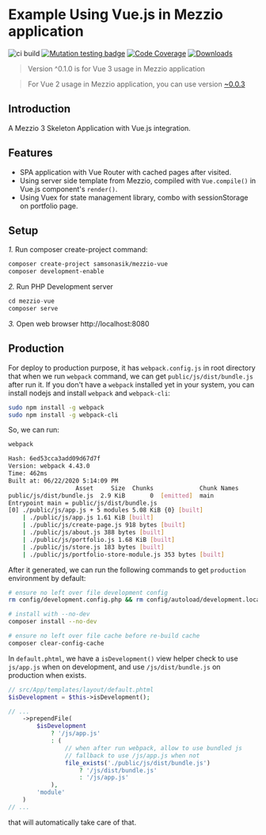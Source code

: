 # Example Using Vue.js in Mezzio application

![ci build](https://github.com/samsonasik/mezzio-vue/workflows/ci%20build/badge.svg)
[![Mutation testing badge](https://img.shields.io/endpoint?style=flat&url=https%3A%2F%2Fbadge-api.stryker-mutator.io%2Fgithub.com%2Fsamsonasik%2Fmezzio-vue%2Fmaster)](https://dashboard.stryker-mutator.io/reports/github.com/samsonasik/mezzio-vue/master)
[![Code Coverage](https://codecov.io/gh/samsonasik/mezzio-vue/branch/master/graph/badge.svg)](https://codecov.io/gh/samsonasik/mezzio-vue)
[![Downloads](https://poser.pugx.org/samsonasik/mezzio-vue/downloads)](https://packagist.org/packages/samsonasik/mezzio-vue)

> Version ^0.1.0 is for Vue 3 usage in Mezzio application

> For Vue 2 usage in Mezzio application, you can use version [~0.0.3](https://github.com/samsonasik/mezzio-vue/tree/0.0.x)

Introduction
------------

A Mezzio 3 Skeleton Application with Vue.js integration.

Features
--------

- SPA application with Vue Router with cached pages after visited.
- Using server side template from Mezzio, compiled with `Vue.compile()` in Vue.js component's `render()`.
- Using Vuex for state management library, combo with sessionStorage on portfolio page.

## Setup

*1.* Run composer create-project command:

```bash
composer create-project samsonasik/mezzio-vue
composer development-enable
```

*2.* Run PHP Development server

```php
cd mezzio-vue
composer serve
```

*3.* Open web browser http://localhost:8080

## Production

For deploy to production purpose, it has `webpack.config.js` in root directory that when we run `webpack` command, we can get `public/js/dist/bundle.js` after run it. If you don't have a `webpack` installed yet in your system, you can install nodejs and install `webpack` and `webpack-cli`:

```bash
sudo npm install -g webpack
sudo npm install -g webpack-cli
```

So, we can run:

```bash
webpack

Hash: 6ed53cca3add09d67d7f
Version: webpack 4.43.0
Time: 462ms
Built at: 06/22/2020 5:14:09 PM
                   Asset     Size  Chunks             Chunk Names
public/js/dist/bundle.js  2.9 KiB       0  [emitted]  main
Entrypoint main = public/js/dist/bundle.js
[0] ./public/js/app.js + 5 modules 5.08 KiB {0} [built]
    | ./public/js/app.js 1.61 KiB [built]
    | ./public/js/create-page.js 918 bytes [built]
    | ./public/js/about.js 388 bytes [built]
    | ./public/js/portfolio.js 1.68 KiB [built]
    | ./public/js/store.js 183 bytes [built]
    | ./public/js/portfolio-store-module.js 353 bytes [built]
```

After it generated, we can run the following commands to get `production` environment by default:

```bash
# ensure no left over file development config
rm config/development.config.php && rm config/autoload/development.local.php

# install with --no-dev
composer install --no-dev

# ensure no left over file cache before re-build cache
composer clear-config-cache
```

In `default.phtml`, we have a `isDevelopment()` view helper check to use `js/app.js` when on development, and use `/js/dist/bundle.js` on production when exists.

```php
// src/App/templates/layout/default.phtml
$isDevelopment = $this->isDevelopment();

// ...
    ->prependFile(
        $isDevelopment
            ? '/js/app.js'
            : (
                // when after run webpack, allow to use bundled js
                // fallback to use /js/app.js when not
                file_exists('./public/js/dist/bundle.js')
                    ? '/js/dist/bundle.js'
                    : '/js/app.js'
            ),
        'module'
    )
// ...
```

that will automatically take care of that.